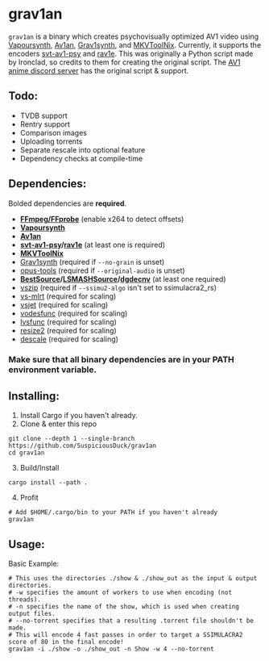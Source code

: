 # grav1an
`grav1an` is a binary which creates psychovisually optimized AV1 video using [Vapoursynth](https://github.com/vapoursynth/vapoursynth), [Av1an](https://github.com/master-of-zen/Av1an), [Grav1synth](https://github.com/rust-av/grav1synth), and [MKVToolNix](https://github.com/nmaier/mkvtoolnix). Currently, it supports the encoders [svt-av1-psy](https://github.com/gianni-rosato/svt-av1-psy) and [rav1e](https://github.com/xiph/rav1e). This was originally a Python script made by Ironclad, so credits to them for creating the original script. The [AV1 anime discord server](https://discord.gg/83dRFDFDp7) has the original script & support.

## Todo:
* TVDB support
* Rentry support
* Comparison images
* Uploading torrents
* Separate rescale into optional feature
* Dependency checks at compile-time

## Dependencies:
Bolded dependencies are **required**.
* **[FFmpeg/FFprobe](https://ffmpeg.org)** (enable x264 to detect offsets)
* **[Vapoursynth](https://github.com/vapoursynth/vapoursynth)**
* **[Av1an](https://github.com/master-of-zen/Av1an)**
* **[svt-av1-psy](https://github.com/gianni-rosato/svt-av1-psy)/[rav1e](https://github.com/xiph/rav1e)** (at least one is required)
* **[MKVToolNix](https://mkvtoolnix.download)**
* [Grav1synth](https://github.com/rust-av/grav1synth) (required if `--no-grain` is unset)
* [opus-tools](https://github.com/xiph/opus-tools) (required if `--original-audio` is unset)
* **[BestSource](https://github.com/vapoursynth/bestsource)/[LSMASHSource](https://github.com/HomeOfAviSynthPlusEvolution/L-SMASH-Works)/[dgdecnv](https://www.rationalqm.us/dgdecnv/dgdecnv.html)** (at least one required)
* [vszip](https://github.com/dnjulek/vapoursynth-zip) (required if `--ssimu2-algo` isn't set to ssimulacra2_rs)
* [vs-mlrt](https://github.com/AmusementClub/vs-mlrt) (required for scaling)
* [vsjet](https://github.com/Jaded-Encoding-Thaumaturgy/vs-jet) (required for scaling)
* [vodesfunc](https://github.com/Vodes/vodesfunc) (required for scaling)
* [lvsfunc](https://github.com/Jaded-Encoding-Thaumaturgy/lvsfunc) (required for scaling)
* [resize2](https://github.com/Jaded-Encoding-Thaumaturgy/vapoursynth-resize2) (required for scaling)
* [descale](https://github.com/Jaded-Encoding-Thaumaturgy/vapoursynth-descale) (required for scaling)
### Make sure that all binary dependencies are in your PATH environment variable.
## Installing:
1. Install Cargo if you haven't already.
2. Clone & enter this repo
```
git clone --depth 1 --single-branch https://github.com/SuspiciousDuck/grav1an
cd grav1an
```
3. Build/Install
```
cargo install --path .
```
4. Profit
```
# Add $HOME/.cargo/bin to your PATH if you haven't already
grav1an
```
## Usage:
Basic Example:
```
# This uses the directories ./show & ./show_out as the input & output directories.
# -w specifies the amount of workers to use when encoding (not threads).
# -n specifies the name of the show, which is used when creating output files.
# --no-torrent specifies that a resulting .torrent file shouldn't be made.
# This will encode 4 fast passes in order to target a SSIMULACRA2 score of 80 in the final encode!
grav1an -i ./show -o ./show_out -n Show -w 4 --no-torrent
```